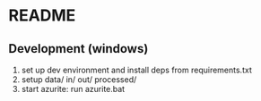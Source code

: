 
# README 

## Development (windows)

1. set up dev environment and install deps from requirements.txt
2. setup data/ in/ out/ processed/
3. start azurite: run azurite.bat
